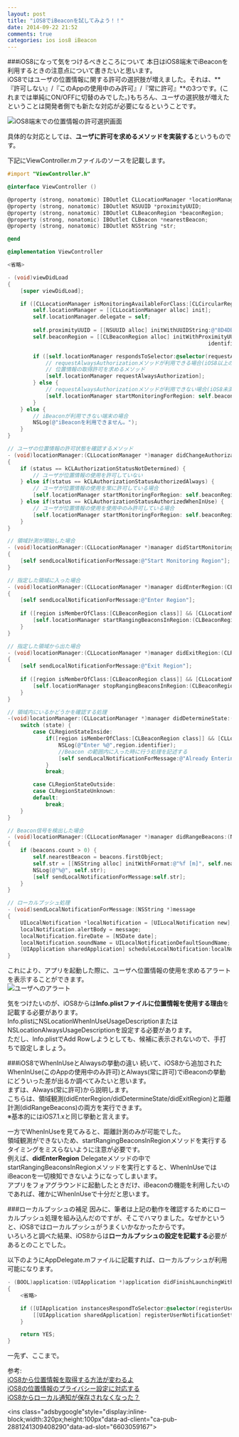 ```yaml
---
layout: post
title: "iOS8でiBeaconを試してみよう！！"
date: 2014-09-22 21:52
comments: true
categories: ios ios8 iBeacon
---
```


###iOS8になって気をつけるべきところについて
本日はiOS8端末でiBeaconを利用するときの注意点について書きたいと思います。  
iOS8ではユーザの位置情報に関する許可の選択肢が増えました。それは、**『許可しない』/『このAppの使用中のみ許可』/『常に許可』**の3つです。(これまでは単純にON/OFFに切替のみでした。)もちろん、ユーザの選択肢が増えたということは開発者側でも新たな対応が必要になるということです。  

![iOS8端末での位置情報の許可選択画面](/images/ios8_location_1.png)  

<!--more-->

具体的な対応としては、**ユーザに許可を求めるメソッドを実装する**というものです。  

下記にViewController.mファイルのソースを記載します。  
```objective-c
#import "ViewController.h"

@interface ViewController ()

@property (strong, nonatomic) IBOutlet CLLocationManager *locationManager;
@property (strong, nonatomic) IBOutlet NSUUID *proximityUUID;
@property (strong, nonatomic) IBOutlet CLBeaconRegion *beaconRegion;
@property (strong, nonatomic) IBOutlet CLBeacon *nearestBeacon;
@property (strong, nonatomic) IBOutlet NSString *str;

@end

@implementation ViewController

<省略>

- (void)viewDidLoad
{
	[super viewDidLoad];

	if ([CLLocationManager isMonitoringAvailableForClass:[CLCircularRegion class]]) {
		self.locationManager = [[CLLocationManager alloc] init];
		self.locationManager.delegate = self;
		
		self.proximityUUID = [[NSUUID alloc] initWithUUIDString:@"8D4DB809-032F-4771-96F3-99BD5C25F924"];
		self.beaconRegion = [[CLBeaconRegion alloc] initWithProximityUUID: self.proximityUUID
                                                               identifier:@"com.kato.ibeaconSample"];

		if ([self.locationManager respondsToSelector:@selector(requestAlwaysAuthorization)]) {
			// requestAlwaysAuthorizationメソッドが利用できる場合(iOS8以上の場合)
			// 位置情報の取得許可を求めるメソッド
			[self.locationManager requestAlwaysAuthorization];
		} else {
			// requestAlwaysAuthorizationメソッドが利用できない場合(iOS8未満の場合)
			[self.locationManager startMonitoringForRegion: self.beaconRegion];
		}
	} else {
		// iBeaconが利用できない端末の場合
		NSLog(@"iBeaconを利用できません。");
	}
}

// ユーザの位置情報の許可状態を確認するメソッド
- (void)locationManager:(CLLocationManager *)manager didChangeAuthorizationStatus:(CLAuthorizationStatus)status
{
	if (status == kCLAuthorizationStatusNotDetermined) {
		// ユーザが位置情報の使用を許可していない
	} else if(status == kCLAuthorizationStatusAuthorizedAlways) {
		// ユーザが位置情報の使用を常に許可している場合
		[self.locationManager startMonitoringForRegion: self.beaconRegion];
	} else if(status == kCLAuthorizationStatusAuthorizedWhenInUse) {
		// ユーザが位置情報の使用を使用中のみ許可している場合
		[self.locationManager startMonitoringForRegion: self.beaconRegion];
	}
}

// 領域計測が開始した場合
- (void)locationManager:(CLLocationManager *)manager didStartMonitoringForRegion:(CLRegion *)region
{
	[self sendLocalNotificationForMessage:@"Start Monitoring Region"];
}

// 指定した領域に入った場合
- (void)locationManager:(CLLocationManager *)manager didEnterRegion:(CLRegion *)region
{
	[self sendLocalNotificationForMessage:@"Enter Region"];
		    
	if ([region isMemberOfClass:[CLBeaconRegion class]] && [CLLocationManager isRangingAvailable]) {
		[self.locationManager startRangingBeaconsInRegion:(CLBeaconRegion *)region];
	}
}

// 指定した領域から出た場合
- (void)locationManager:(CLLocationManager *)manager didExitRegion:(CLRegion *)region
{
	[self sendLocalNotificationForMessage:@"Exit Region"];
		    
	if ([region isMemberOfClass:[CLBeaconRegion class]] && [CLLocationManager isRangingAvailable]) {
		[self.locationManager stopRangingBeaconsInRegion:(CLBeaconRegion *)region];
	}
}

// 領域内にいるかどうかを確認する処理
-(void)locationManager:(CLLocationManager *)manager didDetermineState:(CLRegionState)state forRegion:(CLRegion *)region{
	switch (state) {
		case CLRegionStateInside:
			if([region isMemberOfClass:[CLBeaconRegion class]] && [CLLocationManager isRangingAvailable]){
				NSLog(@"Enter %@",region.identifier);
				//Beacon の範囲内に入った時に行う処理を記述する
				[self sendLocalNotificationForMessage:@"Already Entering"];
			}
			break;

		case CLRegionStateOutside:
		case CLRegionStateUnknown:
		default:
			break;
	}
}

// Beacon信号を検出した場合
- (void)locationManager:(CLLocationManager *)manager didRangeBeacons:(NSArray *)beacons inRegion:(CLBeaconRegion *)region
{
	if (beacons.count > 0) {
		self.nearestBeacon = beacons.firstObject;
		self.str = [[NSString alloc] initWithFormat:@"%f [m]", self.nearestBeacon.accuracy];
		NSLog(@"%@", self.str);
		[self sendLocalNotificationForMessage:self.str];
	}
}

// ローカルプッシュ処理
- (void)sendLocalNotificationForMessage:(NSString *)message
{
	UILocalNotification *localNotification = [UILocalNotification new];
	localNotification.alertBody = message;
	localNotification.fireDate = [NSDate date];
	localNotification.soundName = UILocalNotificationDefaultSoundName;
	[UIApplication sharedApplication] scheduleLocalNotification:localNotification];]
}

```

これにより、アプリを起動した際に、ユーザへ位置情報の使用を求めるアラートを表示することができます。  
![ユーザへのアラート](/images/ios8_location_2.png)  

気をつけたいのが、iOS8からは**Info.plistファイルに位置情報を使用する理由**を記載する必要があります。  
Info.plistにNSLocationWhenInUseUsageDescriptionまたはNSLocationAlwaysUsageDescriptionを設定する必要があります。  
ただし、Info.plistでAdd Rowしようとしても、候補に表示されないので、手打ちで設定しましょう。  

###iOS8でWhenInUseとAlwaysの挙動の違い
続いて、iOS8から追加されたWhenInUse(このAppの使用中のみ許可)とAlways(常に許可)でiBeaconの挙動にどういった差が出るか調べてみたいと思います。  
まずは、Always(常に許可)から説明します。  
こちらは、領域観測(didEnterRegion/didDetermineState/didExitRegion)と距離計測(didRangeBeacons)の両方を実行できます。  
※基本的にはiOS7.1.xと同じ挙動と言えます。  

一方でWhenInUseを見てみると、距離計測のみが可能でした。  
領域観測ができないため、startRangingBeaconsInRegionメソッドを実行するタイミングをミスらないように注意が必要です。  
例えば、**didEnterRegion** Delegateメソッドの中でstartRangingBeaconsInRegionメソッドを実行とすると、WhenInUseではiBeaconを一切検知できないようになってしまいます。  
アプリをフォアグラウンドに起動したときだけ、iBeaconの機能を利用したいのであれば、確かにWhenInUseで十分だと思います。  

###ローカルプッシュの補足
因みに、筆者は上記の動作を確認するためにローカルプッシュ処理を組み込んだのですが、そこでハマりました。なぜかというと、iOS8ではローカルプッシュがうまくいかなかったからです。  
いろいろと調べた結果、iOS8からは**ローカルプッシュの設定を記載する**必要があるとのことでした。  

以下のようにAppDelegate.mファイルに記載すれば、ローカルプッシュが利用可能になります。  
```objective-c
- (BOOL)application:(UIApplication *)application didFinishLaunchingWithOptions:(NSDictionary *)launchOptions
{
	<省略>

	if ([UIApplication instancesRespondToSelector:@selector(registerUserNotificationSettings:)]) {
		[[UIApplication sharedApplication] registerUserNotificationSettings:[UIUserNotificationSettings settingsForTypes:UIUserNotificationTypeAlert|UIUserNotificationTypeSound categories:nil]];
	}

	return YES;
}
```

一先ず、ここまで。  

参考:  
[iOS8から位置情報を取得する方法が変わるよ](http://qiita.com/koogawa/items/6ec24ca3201977e9642b)  
[iOS8の位置情報のプライバシー設定に対応する](http://im-sei.tumblr.com/post/91824653043/ios-8)  
[iOS8からローカル通知が保存されなくなった？](http://qiita.com/caesar_cat/items/08018ab22bea27b55443)  

<script async src="//pagead2.googlesyndication.com/pagead/js/adsbygoogle.js"></script>
<ins class="adsbygoogle"style="display:inline-block;width:320px;height:100px"data-ad-client="ca-pub-2881241309408290"data-ad-slot="6603059167"></ins>
<script>
(adsbygoogle = window.adsbygoogle || []).push({});
</script>

